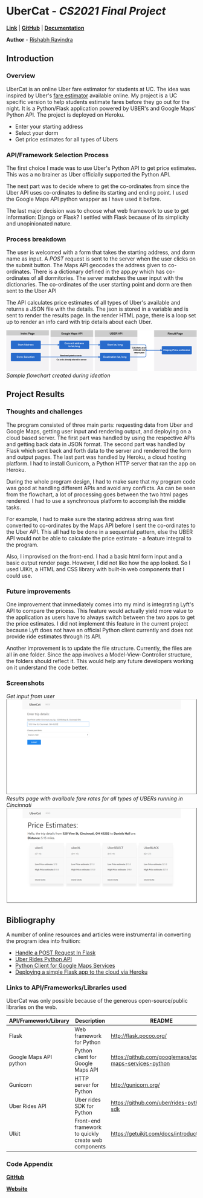 # UberCat - *CS2021 Final Project*
[**Link**](https://ubercat.herokuapp.com/) | [**GitHub**](https://github.com/Rishabhravindra/ubercat) | [**Documentation**](google.com)

**Author** - [Rishabh Ravindra](http://rishravi.me) 
## **Introduction**
### Overview
UberCat is an online Uber fare estimator for students at UC. The idea was inspired by Uber's [fare estimator](https://www.uber.com/en-IL/fare-estimate/) available online. My project is a UC specific version to help students estimate fares before they go out for the night.  It is a Python/Flask application powered by UBER's and Google Maps' Python API. The project is deployed on Heroku. 
  - Enter your starting address
  - Select your dorm
  - Get price estimates for all types of Ubers
 
### API/Framework Selection Process
The first choice I made was to use Uber's Python API to get price estimates. This was a no brainer as Uber officially supported the Python API.

The next part was to decide where to get the co-ordinates from since the Uber API uses co-ordinates to define its starting and ending point. I used the Google Maps API python wrapper as I have used it before.

The last major decision was to choose what web framework to use to get information: Django or Flask? I settled with Flask because of its simplicity and unopinionated nature. 

### Process breakdown
The user is welcomed with a form that takes the starting address, and dorm name as input. A *POST* request is sent to the server when the user clicks on the submit button. The Maps API geocodes the address given to co-ordinates. There is a dictionary defined in the app.py which has co-ordinates of all dormitories. The server matches the user input with the dictionaries. The co-ordinates of the user starting point and dorm are then sent to the Uber API

The API calculates price estimates of all types of Uber's available and returns a JSON file with the details. The json is stored in a variable and is sent to render the results page. In the render HTML page, there is a loop set up to render an info card with trip details about each Uber.  

![Flowchart](https://raw.githubusercontent.com/Rishabhravindra/ubercat/master/Flowchart.png)
*Sample flowchart created during ideation*

## **Project Results**
### Thoughts and challenges 
The program consisted of three main parts: requesting data from Uber and Google Maps, getting user input and rendering output, and deploying on a cloud based server. The first part was handled by using the respective APIs and getting back data in JSON format. The second part was handled by Flask which sent back and forth data to the server and renderred the form and output pages. The last part was handled by Heroku, a cloud hosting platform. I had to install Gunicorn, a Python HTTP server that ran the app on Heroku. 

During the whole program design, I had to make sure that my program code was good at handling different APIs and avoid any conflicts. As can be seen from the flowchart, a lot of processing goes between the two html pages rendered. I had to use a synchronous platform to accomplish the middle tasks. 

For example, I had to make sure the staring address string was first converted to co-ordinates by the Maps API before I sent the co-ordinates to the Uber API. This all had to be done in a sequential pattern, else the UBER API would not be able to calculate the price estimate - a feature integral to the program. 

Also, I improvised on the front-end. I had a basic html form input and a basic output render page. However, I did not like how the app looked. So I used UIKit, a HTML and CSS library with built-in web components that I could use. 
### Future improvements
One improvement that immediately comes into my mind is integrating Lyft's API to compare the pricess. This feature would actually yield more value to the application as users have to always switch between the two apps to get the price estimates. I did not implement this feature in the current project because Lyft does not have an official Python client currently and does not provide ride estimates through its API.

Another improvement is to update the file structure. Currently, the files are all in one folder. Since the app involves a Model-View-Controller structure, the folders should reflect it. This would help any future developers working on it understand the code better. 

### Screenshots 
*Get input from user*
![Get input from user](https://raw.githubusercontent.com/Rishabhravindra/ubercat/master/img/input.PNG)
*Results page with availbale fare rates for all types of UBERs running in Cincinnati*
![Uber fare estimates](https://raw.githubusercontent.com/Rishabhravindra/ubercat/master/img/results.PNG)
## Bibliography

A number of online resources and articles were instrumental in converting the program idea into fruition:

* [Handle a POST Request In Flask](http://code.runnable.com/UhLMQLffO1YSAADK/handle-a-post-request-in-flask-for-python)
* [Uber Rides Python API](https://developer.uber.com/docs/riders/ride-requests/tutorials/api/python)
* [Python Client for Google Maps Services](https://github.com/googlemaps/google-maps-services-python)
* [Deploying a simple Flask app to the cloud via Heroku](https://github.com/datademofun/heroku-basic-flask)


### Links to API/Frameworks/Libraries used

UberCat was only possible because of the generous open-source/public libraries on the web.

| API/Framework/Library |Description| README |
| ------ | ------ | ------ |
| Flask | Web framework for Python |http://flask.pocoo.org/ |
| Google Maps API python |Python client for Google Maps API| https://github.com/googlemaps/google-maps-services-python |
| Gunicorn | HTTP server for Python | http://gunicorn.org/|
| Uber Rides API | Uber rides SDK for Python | https://github.com/uber/rides-python-sdk|
|UIkit| Front-end framework to quickly create web components|https://getuikit.com/docs/introduction|
### Code Appendix
[**GitHub**](https://github.com/Rishabhravindra/ubercat)

[**Website**](https://ubercat.herokuapp.com)



